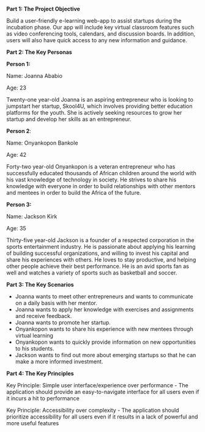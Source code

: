 
**Part 1: The Project Objective**

Build a user-friendly e-learning web-app to assist startups during the incubation phase. Our app will include key virtual classroom features such as video conferencing tools, calendars, and discussion boards. In addition, users will also have quick access to any new information and guidance.

**Part 2: The Key Personas**

**Person 1:**

Name: Joanna Ababio

Age: 23

Twenty-one year-old Joanna is an aspiring entrepreneur who is looking to jumpstart her startup, Skool4U, which involves providing better education platforms for the youth. She is actively seeking resources to grow her startup and develop her skills as an entrepreneur.

**Person 2**:

Name: Onyankopon Bankole 

Age: 42

Forty-two year-old Onyankopon is a veteran entrepreneur who has successfully educated thousands of African children around the world with his vast knowledge of technology in society. He strives to share his knowledge with everyone in order to build relationships with other mentors and mentees in order to build the Africa of the future.

**Person 3:**

Name: Jackson Kirk

Age: 35

Thirty-five year-old Jackson is a founder of a respected corporation in the sports entertainment industry. He is passionate about applying his learning of building successful organizations, and willing to invest his capital and share his experiences with others. He loves to stay productive, and helping other people achieve their best performance. He is an avid sports fan as well and watches a variety of sports such as basketball and soccer.

**Part 3: The Key Scenarios**



*   Joanna wants to meet other entrepreneurs and wants to communicate on a daily basis with her mentor.
*   Joanna wants to apply her knowledge with exercises and assignments and receive feedback.
*   Joanna wants to promote her startup.
*   Onyankopon wants to share his experience with new mentees through virtual learning
*   Onyankopon wants to quickly provide information on new opportunities to his students.
*   Jackson wants to find out more about emerging startups so that he can make a more informed investment.

**Part 4: The Key Principles**

Key Principle: Simple user interface/experience over performance - The application should provide an easy-to-navigate interface for all users even if it incurs a hit to performance

Key Principle: Accessibility over complexity - The application should prioritize accessibility for all users even if it results in a lack of powerful and more useful features
